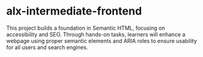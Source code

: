 # alx-intermediate-frontend
This project builds a foundation in Semantic HTML, focusing on accessibility and SEO. Through hands-on tasks, learners will enhance a webpage using proper semantic elements and ARIA roles to ensure usability for all users and search engines.
